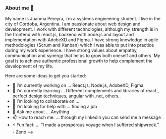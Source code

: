 ### About me 👋

My name is Juanma Pereyra, i´m a systems engineering student. I live in the city of Córdoba, Argentina. I am passionate about web design and development. I work with different technologies, although my strength is in the frontend with react.js, backend with node.js and layout and implementation with AdobeXD and Figma. I have strong knowledge in agile methodologies (Scrum and Kanban) which I was able to put into practice during my work experience.
I have strong values about empathy, communication and synergy that helps to grow both oneself and others. My goal is to achieve authentic professional growth to help complement the development of my life. 


Here are some ideas to get you started:

- 🔭 I’m currently working on ... React.js, Node.js, AdobeXD, Figma.
- 🌱 I’m currently learning ... Different complements and libraries of react , perfect design techniques, angular with .net, others..
- 👯 I’m looking to collaborate on ...
- 🤔 I’m looking for help with ... finding a job
- 💬 Ask me about ... Anything
- 📫 How to reach me: ... through my linkedin you can send me a message
- ⚡ Fun fact: ... “I made a prosperous voyage when I suffered shipwreck.” - Zeno
-->
